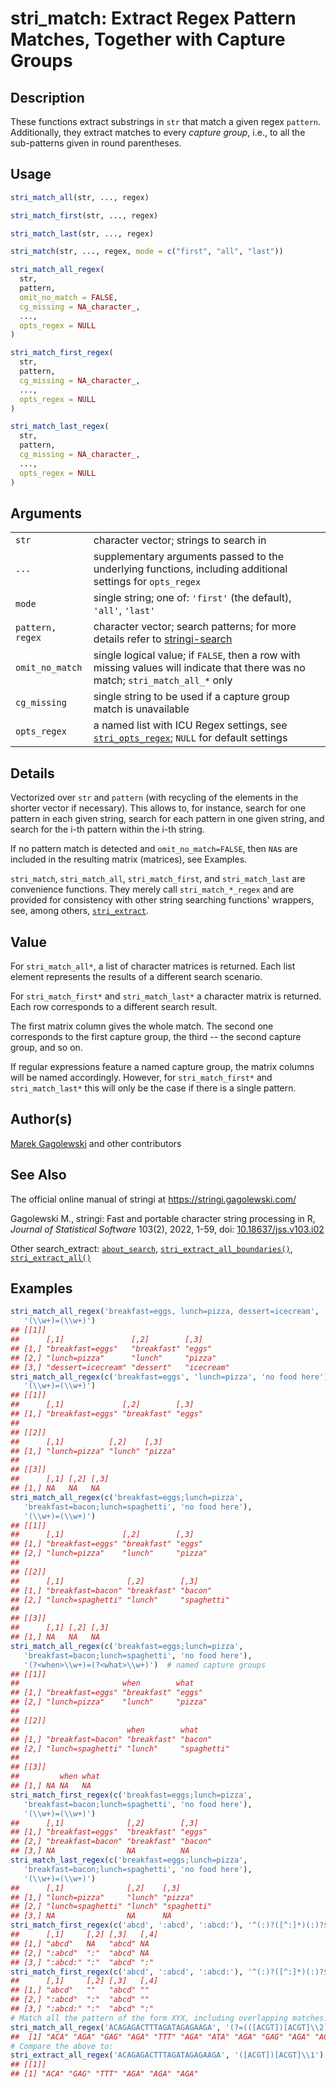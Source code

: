 # stri_match: Extract Regex Pattern Matches, Together with Capture Groups

## Description

These functions extract substrings in `str` that match a given regex `pattern`. Additionally, they extract matches to every *capture group*, i.e., to all the sub-patterns given in round parentheses.

## Usage

``` r
stri_match_all(str, ..., regex)

stri_match_first(str, ..., regex)

stri_match_last(str, ..., regex)

stri_match(str, ..., regex, mode = c("first", "all", "last"))

stri_match_all_regex(
  str,
  pattern,
  omit_no_match = FALSE,
  cg_missing = NA_character_,
  ...,
  opts_regex = NULL
)

stri_match_first_regex(
  str,
  pattern,
  cg_missing = NA_character_,
  ...,
  opts_regex = NULL
)

stri_match_last_regex(
  str,
  pattern,
  cg_missing = NA_character_,
  ...,
  opts_regex = NULL
)
```

## Arguments

|                  |                                                                                                                                         |
|------------------|-----------------------------------------------------------------------------------------------------------------------------------------|
| `str`            | character vector; strings to search in                                                                                                  |
| `...`            | supplementary arguments passed to the underlying functions, including additional settings for `opts_regex`                              |
| `mode`           | single string; one of: `'first'` (the default), `'all'`, `'last'`                                                                       |
| `pattern, regex` | character vector; search patterns; for more details refer to [stringi-search](about_search.md)                                          |
| `omit_no_match`  | single logical value; if `FALSE`, then a row with missing values will indicate that there was no match; `stri_match_all_*` only         |
| `cg_missing`     | single string to be used if a capture group match is unavailable                                                                        |
| `opts_regex`     | a named list with <span class="pkg">ICU</span> Regex settings, see [`stri_opts_regex`](stri_opts_regex.md); `NULL` for default settings |

## Details

Vectorized over `str` and `pattern` (with recycling of the elements in the shorter vector if necessary). This allows to, for instance, search for one pattern in each given string, search for each pattern in one given string, and search for the i-th pattern within the i-th string.

If no pattern match is detected and `omit_no_match=FALSE`, then `NA`s are included in the resulting matrix (matrices), see Examples.

`stri_match`, `stri_match_all`, `stri_match_first`, and `stri_match_last` are convenience functions. They merely call `stri_match_*_regex` and are provided for consistency with other string searching functions\' wrappers, see, among others, [`stri_extract`](stri_extract.md).

## Value

For `stri_match_all*`, a list of character matrices is returned. Each list element represents the results of a different search scenario.

For `stri_match_first*` and `stri_match_last*` a character matrix is returned. Each row corresponds to a different search result.

The first matrix column gives the whole match. The second one corresponds to the first capture group, the third -- the second capture group, and so on.

If regular expressions feature a named capture group, the matrix columns will be named accordingly. However, for `stri_match_first*` and `stri_match_last*` this will only be the case if there is a single pattern.

## Author(s)

[Marek Gagolewski](https://www.gagolewski.com/) and other contributors

## See Also

The official online manual of <span class="pkg">stringi</span> at <https://stringi.gagolewski.com/>

Gagolewski M., <span class="pkg">stringi</span>: Fast and portable character string processing in R, *Journal of Statistical Software* 103(2), 2022, 1-59, doi: [10.18637/jss.v103.i02](https://doi.org/10.18637/jss.v103.i02)

Other search_extract: [`about_search`](about_search.md), [`stri_extract_all_boundaries()`](stri_extract_boundaries.md), [`stri_extract_all()`](stri_extract.md)

## Examples




```r
stri_match_all_regex('breakfast=eggs, lunch=pizza, dessert=icecream',
   '(\\w+)=(\\w+)')
## [[1]]
##      [,1]               [,2]        [,3]      
## [1,] "breakfast=eggs"   "breakfast" "eggs"    
## [2,] "lunch=pizza"      "lunch"     "pizza"   
## [3,] "dessert=icecream" "dessert"   "icecream"
stri_match_all_regex(c('breakfast=eggs', 'lunch=pizza', 'no food here'),
   '(\\w+)=(\\w+)')
## [[1]]
##      [,1]             [,2]        [,3]  
## [1,] "breakfast=eggs" "breakfast" "eggs"
## 
## [[2]]
##      [,1]          [,2]    [,3]   
## [1,] "lunch=pizza" "lunch" "pizza"
## 
## [[3]]
##      [,1] [,2] [,3]
## [1,] NA   NA   NA
stri_match_all_regex(c('breakfast=eggs;lunch=pizza',
   'breakfast=bacon;lunch=spaghetti', 'no food here'),
   '(\\w+)=(\\w+)')
## [[1]]
##      [,1]             [,2]        [,3]   
## [1,] "breakfast=eggs" "breakfast" "eggs" 
## [2,] "lunch=pizza"    "lunch"     "pizza"
## 
## [[2]]
##      [,1]              [,2]        [,3]       
## [1,] "breakfast=bacon" "breakfast" "bacon"    
## [2,] "lunch=spaghetti" "lunch"     "spaghetti"
## 
## [[3]]
##      [,1] [,2] [,3]
## [1,] NA   NA   NA
stri_match_all_regex(c('breakfast=eggs;lunch=pizza',
   'breakfast=bacon;lunch=spaghetti', 'no food here'),
   '(?<when>\\w+)=(?<what>\\w+)')  # named capture groups
## [[1]]
##                       when        what   
## [1,] "breakfast=eggs" "breakfast" "eggs" 
## [2,] "lunch=pizza"    "lunch"     "pizza"
## 
## [[2]]
##                        when        what       
## [1,] "breakfast=bacon" "breakfast" "bacon"    
## [2,] "lunch=spaghetti" "lunch"     "spaghetti"
## 
## [[3]]
##         when what
## [1,] NA NA   NA
stri_match_first_regex(c('breakfast=eggs;lunch=pizza',
   'breakfast=bacon;lunch=spaghetti', 'no food here'),
   '(\\w+)=(\\w+)')
##      [,1]              [,2]        [,3]   
## [1,] "breakfast=eggs"  "breakfast" "eggs" 
## [2,] "breakfast=bacon" "breakfast" "bacon"
## [3,] NA                NA          NA
stri_match_last_regex(c('breakfast=eggs;lunch=pizza',
   'breakfast=bacon;lunch=spaghetti', 'no food here'),
   '(\\w+)=(\\w+)')
##      [,1]              [,2]    [,3]       
## [1,] "lunch=pizza"     "lunch" "pizza"    
## [2,] "lunch=spaghetti" "lunch" "spaghetti"
## [3,] NA                NA      NA
stri_match_first_regex(c('abcd', ':abcd', ':abcd:'), '^(:)?([^:]*)(:)?$')
##      [,1]     [,2] [,3]   [,4]
## [1,] "abcd"   NA   "abcd" NA  
## [2,] ":abcd"  ":"  "abcd" NA  
## [3,] ":abcd:" ":"  "abcd" ":"
stri_match_first_regex(c('abcd', ':abcd', ':abcd:'), '^(:)?([^:]*)(:)?$', cg_missing='')
##      [,1]     [,2] [,3]   [,4]
## [1,] "abcd"   ""   "abcd" ""  
## [2,] ":abcd"  ":"  "abcd" ""  
## [3,] ":abcd:" ":"  "abcd" ":"
# Match all the pattern of the form XYX, including overlapping matches:
stri_match_all_regex('ACAGAGACTTTAGATAGAGAAGA', '(?=(([ACGT])[ACGT]\\2))')[[1]][,2]
##  [1] "ACA" "AGA" "GAG" "AGA" "TTT" "AGA" "ATA" "AGA" "GAG" "AGA" "AGA"
# Compare the above to:
stri_extract_all_regex('ACAGAGACTTTAGATAGAGAAGA', '([ACGT])[ACGT]\\1')
## [[1]]
## [1] "ACA" "GAG" "TTT" "AGA" "AGA" "AGA"
```
